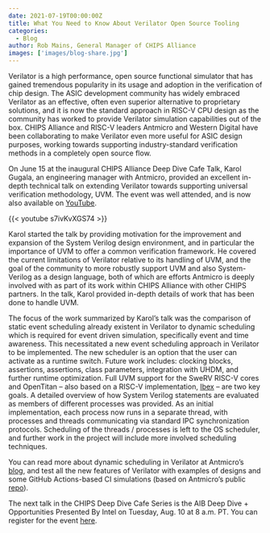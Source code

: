 ```yaml
---
date: 2021-07-19T00:00:00Z
title: What You Need to Know About Verilator Open Source Tooling
categories:
  - Blog
author: Rob Mains, General Manager of CHIPS Alliance
images: ['images/blog-share.jpg']
---
```


Verilator is a high performance, open source functional simulator that has gained tremendous popularity in its usage and adoption in the verification of chip design. The ASIC development community has widely embraced Verilator as an effective, often even superior alternative to proprietary solutions, and it is now the standard approach in RISC-V CPU design as the community has worked to provide Verilator simulation capabilities out of the box. CHIPS Alliance and RISC-V leaders Antmicro and Western Digital have been collaborating to make Verilator even more useful for ASIC design purposes, working towards supporting industry-standard verification methods in a completely open source flow.

On June 15 at the inaugural CHIPS Alliance Deep Dive Cafe Talk, Karol Gugala, an engineering manager with Antmicro, provided an excellent in-depth technical talk on extending Verilator towards supporting universal verification methodology, UVM. The event was well attended, and is now also available on [YouTube](https://www.youtube.com/watch?v=s7ivKvXGS74&list=PLWm-dtUGVJtAdqvG2Kk-FemLyCTLmCIoT).

{{< youtube s7ivKvXGS74 >}}

Karol started the talk by providing motivation for the improvement and expansion of the System Verilog design environment, and in particular the importance of UVM to offer a common verification framework. He covered the current limitations of Verilator relative to its handling of UVM, and the goal of the community to more robustly support UVM and also System-Verilog as a design language, both of which are efforts Antmicro is deeply involved with as part of its work within CHIPS Alliance with other CHIPS partners. In the talk, Karol provided in-depth details of work that has been done to handle UVM.

The focus of the work summarized by Karol’s talk was the comparison of static event scheduling already existent in Verilator to dynamic scheduling which is required for event driven simulation, specifically event and time awareness. This necessitated a new event scheduling approach in Verilator to be implemented. The new scheduler is an option that the user can activate as a runtime switch. Future work includes: clocking blocks, assertions, assertions, class parameters, integration with UHDM, and further runtime optimization. Full UVM support for the SweRV RISC-V cores and OpenTitan – also based on a RISC-V implementation, [Ibex](https://github.com/lowRISC/ibex) – are two key goals. A detailed overview of how System Verilog statements are evaluated as members of different processes was provided. As an initial implementation, each process now runs in a separate thread, with processes and threads communicating via standard IPC synchronization protocols. Scheduling of the threads / processes is left to the OS scheduler, and further work in the project will include more involved scheduling techniques.

You can read more about dynamic scheduling in Verilator at Antmicro’s [blog](https://antmicro.com/blog/2021/05/dynamic-scheduling-in-verilator), and test all the new features of Verilator with examples of designs and some GitHub Actions-based CI simulations (based on Antmicro’s public [repo](https://github.com/antmicro/verilator-dynamic-scheduler-examples)).

The next talk in the CHIPS Deep Dive Cafe Series is the AIB Deep Dive + Opportunities Presented By Intel on Tuesday, Aug. 10 at 8 a.m. PT. You can register for the event [here](https://linuxfoundation.org/webinars/chips-alliance-deep-dive-cafe-talks-aib-deep-dive-opportunities/).